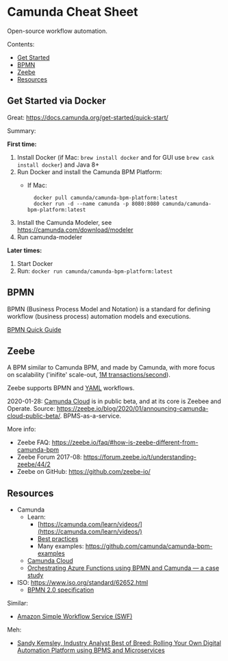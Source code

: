 # Camunda Cheat Sheet
Open-source workflow automation.

Contents:
- [Get Started](#get-started)
- [BPMN](#bpmn)
- [Zeebe](#zeebe)
- [Resources](#resources)



## Get Started via Docker
Great: https://docs.camunda.org/get-started/quick-start/

Summary:

**First time:**
1. Install Docker (if Mac: `brew install docker` and for GUI use `brew cask install docker`) and Java 8+
1. Run Docker and install the Camunda BPM Platform:
    - If Mac:
    
            docker pull camunda/camunda-bpm-platform:latest
            docker run -d --name camunda -p 8080:8080 camunda/camunda-bpm-platform:latest

1. Install the Camunda Modeler, see https://camunda.com/download/modeler
1. Run camunda-modeler


**Later times:**
1. Start Docker
1. Run: `docker run camunda/camunda-bpm-platform:latest`



## BPMN
BPMN (Business Process Model and Notation) is a standard for defining workflow (business process) automation models and executions.

[BPMN Quick Guide](https://www.bpmnquickguide.com/view-bpmn-quick-guide/)



## Zeebe
A BPM similar to Camunda BPM, and made by Camunda, with more focus on scalability ('inifite' scale-out, [1M transactions/second](https://zeebe.io/blog/2018/06/benchmarking-zeebe-horizontal-scaling/)).

Zeebe supports BPMN and [YAML](https://docs.zeebe.io/yaml-workflows/index.html) workflows.

2020-01-28: [Camunda Cloud](https://camunda.com/products/cloud/) is in public beta, and at its core is Zeebee and Operate. Source: https://zeebe.io/blog/2020/01/announcing-camunda-cloud-public-beta/. BPMS-as-a-service.

More info:
- Zeebe FAQ: https://zeebe.io/faq/#how-is-zeebe-different-from-camunda-bpm
- Zeebe Forum 2017-08: https://forum.zeebe.io/t/understanding-zeebe/44/2
- Zeebe on GitHub: https://github.com/zeebe-io/



## Resources
- Camunda
    - Learn:
        - [https://camunda.com/learn/videos/](https://camunda.com/learn/videos/)
        - [Best practices](https://camunda.com/best-practices)
        - Many examples: https://github.com/camunda/camunda-bpm-examples
    - [Camunda Cloud](https://camunda.com/products/cloud/)
    - [Orchestrating Azure Functions using BPMN and Camunda — a case study](https://blog.bernd-ruecker.com/orchestrating-azure-functions-using-bpmn-and-camunda-a-case-study-ff71264cfad6)
- ISO: https://www.iso.org/standard/62652.html
    - [BPMN 2.0 specification](https://www.omg.org/spec/BPMN/2.0/)


Similar:
- [Amazon Simple Workflow Service (SWF)](https://aws.amazon.com/swf/)


Meh:
- [Sandy Kemsley, Industry Analyst Best of Breed: Rolling Your Own Digital Automation Platform using BPMS and Microservices](https://www.youtube.com/watch?v=j5RMoBF-kng)
